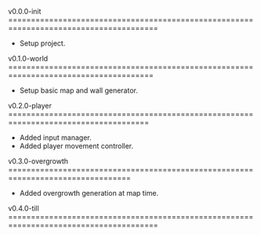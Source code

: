 v0.0.0-init =======================================================================================
- Setup project.

v0.1.0-world ======================================================================================
- Setup basic map and wall generator.

v0.2.0-player =====================================================================================
- Added input manager.
- Added player movement controller.

v0.3.0-overgrowth =================================================================================
- Added overgrowth generation at map time.

v0.4.0-till =======================================================================================